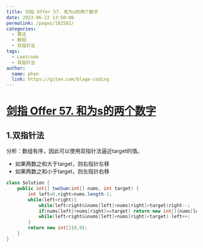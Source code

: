 ```yaml
---
title: 剑指 Offer 57. 和为s的两个数字
date: 2023-06-22 13:50:08
permalink: /pages/182581/
categories:
  - 算法
  - 数组
  - 双指针法
tags:
  - Leetcode
  - 双指针法
author: 
  name: phan
  link: https://gitee.com/blage-coding
---
```

# [剑指 Offer 57. 和为s的两个数字](https://leetcode.cn/problems/he-wei-sde-liang-ge-shu-zi-lcof/)

## 1.双指针法

分析：数组有序，因此可以使用双指针法逼近target的值。

- 如果两数之和大于target，则右指针左移
- 如果两数之和小于target，则左指针右移

```java
class Solution {
    public int[] twoSum(int[] nums, int target) {
        int left=0,right=nums.length-1;
        while(left<right){
            while(left<right&&nums[left]+nums[right]>target)right--;
            if(nums[left]+nums[right]==target) return new int[]{nums[left],nums[right]};
            while(left<right&&nums[left]+nums[right]<target) left++;
        }
        return new int[]{0,0};
    }
}
```